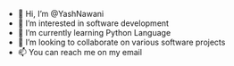 - 👋 Hi, I’m @YashNawani
- 👀 I’m interested in software development
- 🌱 I’m currently learning Python Language
- 💞️ I’m looking to collaborate on various software projects
- 📫 You can reach me on my email

<!---
YashNawani/YashNawani is a ✨ special ✨ repository because its `README.md` (this file) appears on your GitHub profile.
You can click the Preview link to take a look at your changes.
--->
